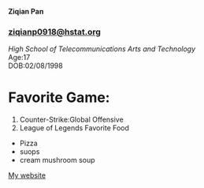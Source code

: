 **Ziqian Pan**  
### ziqianp0918@hstat.org  
_High School of Telecommunications Arts and Technology_  
Age:17  
DOB:02/08/1998  
# Favorite Game:  
1. Counter-Strike:Global Offensive  
2. League of Legends
Favorite Food  
* Pizza  
* suops
 * cream mushroom soup
 
[My website](https://sites.google.com/a/hstat.org/ziqianp0918sep11/)